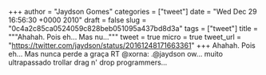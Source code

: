 
+++
author = "Jaydson Gomes"
categories = ["tweet"]
date = "Wed Dec 29 16:56:30 +0000 2010"
draft = false
slug = "0c4a2c85ca0524059c828beb051095a437bd8d3a"
tags = ["tweet"]
title = """Ahahah. Pois eh... Mas nu..."""
tweet = true
micro = true
tweet_url = "https://twitter.com/jaydson/status/20161248171663361"
+++
Ahahah. Pois eh... Mas nunca perde a graça RT @xorna: .@jaydson ow... muito ultrapassado trollar drag n' drop programmers...
